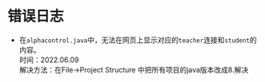 # 错误日志

* 在`alphacontrol.java`中，无法在网页上显示对应的`teacher`连接和`student`的内容。  
时间：2022.06.09  
解决方法：在File->Project Structure 中把所有项目的java版本改成8.解决